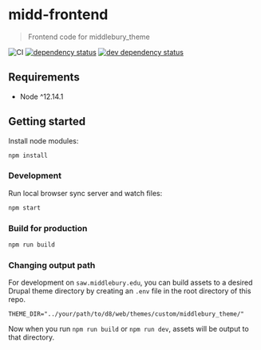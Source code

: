 # midd-frontend

> Frontend code for middlebury_theme

![CI](https://github.com/middlebury/midd-frontend/workflows/CI/badge.svg)
[![dependency status](https://david-dm.org/middlebury/midd-frontend.svg)](https://david-dm.org/middlebury/midd-frontend)
[![dev dependency status](https://david-dm.org/middlebury/midd-frontend/dev-status.svg)](https://david-dm.org/middlebury/midd-frontend?type=dev)

## Requirements

- Node ^12.14.1

## Getting started

Install node modules:

```bash
npm install
```

### Development

Run local browser sync server and watch files:

```bash
npm start
```

### Build for production

```bash
npm run build
```

### Changing output path

For development on `saw.middlebury.edu`, you can build assets to a desired Drupal theme directory by creating an `.env` file in the root directory of this repo.

```
THEME_DIR="../your/path/to/d8/web/themes/custom/middlebury_theme/"
```

Now when you run `npm run build` or `npm run dev`, assets will be output to that directory.

